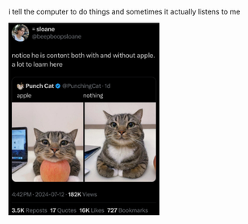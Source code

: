 i tell the computer to do things and sometimes it actually listens to me
<!--START_SECTION:update_image-->
<img src=https://raw.githubusercontent.com/sneakykestrel/sneakykestrel/main/.github/images/content.png height="" width="300" align=left alt=kitty />
<!--END_SECTION:update_image-->

